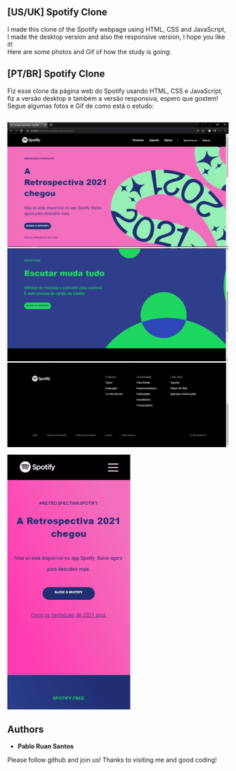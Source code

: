 ## [US/UK] Spotify Clone 

I made this clone of the Spotify webpage using HTML, CSS and JavaScript, I made the desktop version and also the responsive version, I hope you like it!<br>
Here are some photos and Gif of how the study is going:<br>

## [PT/BR] Spotify Clone

Fiz esse clone da página web do Spotify usando HTML, CSS e JavaScript, fiz a versão desktop e também a versão responsiva, espero que gostem!<br>
Segue algumas fotos e Gif de como está o estudo:<br>
##

![Spotify](https://github.com/PabloRuanP/Spotify-Clone/blob/main/picture/home-1.png)
![Spotify](https://github.com/PabloRuanP/Spotify-Clone/blob/main/picture/home-2.png)
![Spotify](https://github.com/PabloRuanP/Spotify-Clone/blob/main/picture/home-3.png)<br>

![Clone-Spotify-HTML_-CSS-e-JavaScript_Trim](https://github.com/PabloRuanP/Spotify-Clone/blob/main/picture/demo.gif)<br>

## Authors

* **Pablo Ruan Santos** 

Please follow github and join us!
Thanks to visiting me and good coding!

